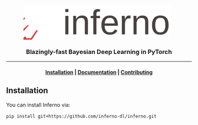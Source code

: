 <div align="center">
    <picture>
    <source srcset="docs/assets/logo/logo_text_black.svg" media="(prefers-color-scheme: light)"/>
    <source srcset="docs/assets/logo/logo_text_white.svg"  media="(prefers-color-scheme: dark)"/>
    <img align="center" src="docs/assets/logo/logo_text_black.svg" alt="Inferno" width="400" style="padding-right: 10px; padding left: 10px;"/>
    </picture>
    <h3>Blazingly-fast Bayesian Deep Learning in PyTorch</h3>
</div>

---

<h4 align="center">
  <a href="#installation">Installation</a> |  
  <a href="https://inferno-dl.github.io/inferno/">Documentation</a> | 
  <a href="https://inferno-dl.github.io/inferno/development_guidelines">Contributing</a>
</h4>



## Installation

You can install Inferno via: 
<!-- ```bash
pip install inferno-torch
```

Alternatively, you can install the development version from source. -->
```bash
pip install git+https://github.com/inferno-dl/inferno.git
```